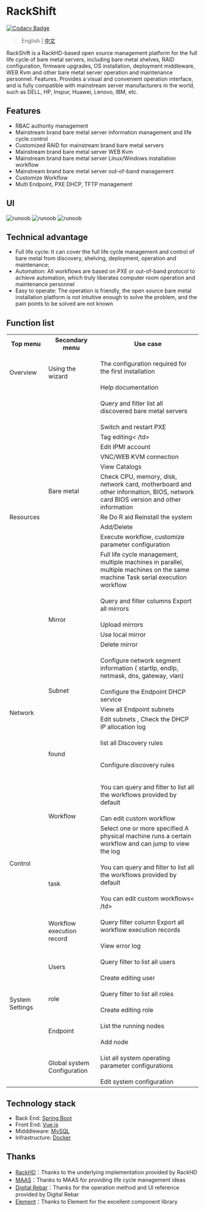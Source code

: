# RackShift

[![Codacy Badge](https://api.codacy.com/project/badge/Grade/2d7d7a82829e4e4e80c0f2a9aa2397ca)](https://app.codacy.com/manual/rackshift/rackshift?utm_source=github.com&utm_medium=referral&utm_content=rackshift/rackshift&utm_campaign=Badge_Grade_Dashboard)

> English | [中文](README.md) 

RackShift is a RackHD-based open source management platform for the full life cycle of bare metal servers, including bare metal shelves, RAID configuration, firmware upgrades, OS installation, deployment middleware, WEB Kvm and other bare metal server operation and maintenance personnel. Features. Provides a visual and convenient operation interface, and is fully compatible with mainstream server manufacturers in the world, such as DELL, HP, Inspur, Huawei, Lenovo, IBM, etc.

## Features
- RBAC authority management
- Mainstream brand bare metal server information management and life cycle control
- Customized RAID for mainstream brand bare metal servers
- Mainstream brand bare metal server WEB Kvm
- Mainstream brand bare metal server Linux/Windows installation workflow
- Mainstream brand bare metal server out-of-band management
- Customize Workflow
- Multi Endpoint, PXE DHCP, TFTP management

## UI
 
![runoob](https://f2c-south.oss-cn-shenzhen.aliyuncs.com/RackHD-dont-del/RackHD%E4%B8%80%E9%94%AE%E5%8C%85/3.0/rs5.png)
![runoob](https://f2c-south.oss-cn-shenzhen.aliyuncs.com/RackHD-dont-del/RackHD%E4%B8%80%E9%94%AE%E5%8C%85/3.0/rs6.png)
![runoob](https://f2c-south.oss-cn-shenzhen.aliyuncs.com/RackHD-dont-del/RackHD%E4%B8%80%E9%94%AE%E5%8C%85/3.0/rs7.png)

## Technical advantage
     
- Full life cycle: It can cover the full life cycle management and control of bare metal from discovery, shelving, deployment, operation and maintenance;
- Automation: All workflows are based on PXE or out-of-band protocol to achieve automation, which truly liberates computer room operation and maintenance personnel
- Easy to operate: The operation is friendly, the open source bare metal installation platform is not intuitive enough to solve the problem, and the pain points to be solved are not known

## Function list

<table class="wrapped confluenceTable"><colgroup><col><col><col></colgroup><tbody><tr><th class="confluenceTh">Top menu</th><th class=" confluenceTh">Secondary menu</th><th class="confluenceTh">Use case</th></tr><tr><td rowspan="2" class="confluenceTd">Overview</td><td rowspan="2" class="confluenceTd">Using the wizard</td><td class="confluenceTd"><p>The configuration required for the first installation</p></td></tr><tr> <td colspan="1" class="confluenceTd">Help documentation</td></tr><tr><td rowspan="15" class="confluenceTd">Resources<br><br></td> <td rowspan="11" class="confluenceTd">Bare metal</td><td class="confluenceTd"><p>Query and filter list all discovered bare metal servers</p></td></tr><tr><td colspan="1" class="confluenceTd">Switch and restart PXE</td></tr><tr><td colspan="1" class="confluenceTd">Tag editing< /td></tr><tr><td colspan="1" class="confluenceTd">Edit IPMI account</td></tr><tr><td colspan="1" class="confluenceTd"> VNC/WEB KVM connection</td></tr><tr><td colspan="1" class="confluenceTd">View Catalogs</td></tr><tr><td colspan="1" class ="confluenceTd">Check CPU, memory, disk, network card, motherboard and other information, BIOS, network card BIOS version and other information</td></tr><tr><td colspan="1" class="confluenceTd">Re Do R aid Reinstall the system</td></tr><tr><td colspan="1" class="confluenceTd">Add/Delete</td></tr><tr><td colspan="1" class ="confluenceTd">Execute workflow, customize parameter configuration</td></tr><tr><td colspan="1" class="confluenceTd">Full life cycle management, multiple machines in parallel, multiple machines on the same machine Task serial execution workflow</td></tr><tr><td rowspan="4" class="confluenceTd">Mirror</td><td class="confluenceTd"><p>Query and filter columns Export all mirrors</p></td></tr><tr><td colspan="1" class="confluenceTd">Upload mirrors</td></tr><tr><td colspan="1 "class="confluenceTd">Use local mirror</td></tr><tr><td colspan="1" class="confluenceTd">Delete mirror</td></tr><tr><td rowspan ="6" class="confluenceTd">Network</td><td rowspan="4" class="confluenceTd">Subnet</td><td class="confluenceTd"><p>Configure network segment information ( startIp, endIp, netmask, dns, gateway, vlan)</p></td></tr><tr><td colspan="1" class="confluenceTd">Configure the Endpoint DHCP service</td></ tr><tr><td colspan="1" class="confluenceTd">View all Endpoint subnets</td></tr><tr><td colspan="1" class="confluenceTd">Edit subnets , Check the DHCP IP allocation log</td></tr><tr><td rowspan="2" class="confluenceTd">found</td><td class="confluenceTd"><p>list all Discovery rules</p></td></tr><tr><td colspan="1" class ="confluenceTd"><p>Configure discovery rules</p></td></tr><tr><td rowspan="7" class="confluenceTd">Control</td><td rowspan="3 "class="confluenceTd">Workflow</td><td class="confluenceTd"><p>You can query and filter to list all the workflows provided by default</p></td></tr><tr> <td colspan="1" class="confluenceTd">Can edit custom workflow</td></tr><tr><td colspan="1" class="confluenceTd">Select one or more specified A physical machine runs a certain workflow and can jump to view the log</td></tr><tr><td rowspan="2" class="confluenceTd">task</td><td class="confluenceTd" ><p>You can query and filter to list all the workflows provided by default</p></td></tr><tr><td colspan="1" class="confluenceTd">You can edit custom workflows< /td></tr><tr><td rowspan="2" class="confluenceTd">Workflow execution record</td><td colspan="1" class="confluenceTd"><p>Query filter column Export all workflow execution records</p></td></tr><tr><td colspan="1" class="confluenceTd">View error log</td></tr><tr><td rowspan="9" class="confluenceTd">System Settings<br><br><br><br><br></td></tr><tr><td rowspan="2" class="confluenceTd ">Users</td><td colspan="1" class="confluenceTd"><p>Query filter to list all users</p></td></tr><tr><td colspan="1 "class="confluenceTd">Create editing user</td></tr><tr><td rowspan="2" class="confluenceTd">role</td><td colspan="1" class="co nfluenceTd"><p>Query filter to list all roles</p></td></tr><tr><td colspan="1" class="confluenceTd">Create editing role</td></tr ><tr><td rowspan="2" class="confluenceTd">Endpoint</td><td colspan="1" class="confluenceTd"><p>List the running nodes</p></ td></tr><tr><td colspan="1" class="confluenceTd">Add node</td></tr><tr><td rowspan="2" class="confluenceTd">Global system Configuration</td><td colspan="1" class="confluenceTd"><p>List all system operating parameter configurations</p></td></tr><tr><td colspan="1" class="confluenceTd">Edit system configuration</td></tr></tbody></table>

<!-- # (详细的版本规划请参考 [版本路线图](https://github.com/metersphere/metersphere/blob/master/ROADMAP.md)-->

## Technology stack

- Back End: [Spring Boot](https://www.tutorialspoint.com/spring_boot/spring_boot_introduction.htm)
- Front End: [Vue.js](https://vuejs.org/)
- Midddleware: [MySQL](https://www.mysql.com/)
- Infrastructure: [Docker](https://www.docker.com/)

## Thanks

-  [RackHD](https://rackhd.github.io/)：Thanks to the underlying implementation provided by RackHD
-  [MAAS](https://maas.io/)：Thanks to MAAS for providing life cycle management ideas
-  [Digital Rebar](https://rackn.com/rebar/)：Thanks for the operation method and UI reference provided by Digital Rebar
-  [Element](https://element.eleme.cn/#/)：Thanks to Element for the excellent component library

